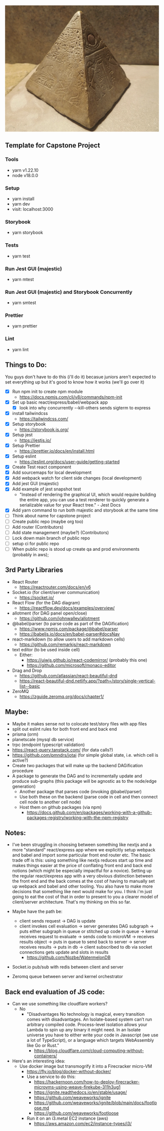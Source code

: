 <p align="center">
    <img src="./docs/img/capstone.png" alt="capstone">
</p>

## Template for Capstone Project

### Tools

- yarn v1.22.10
- node v18.0.0

### Setup

- yarn install
- yarn dev
- visit: localhost:3000

### Storybook

- yarn storybook

### Tests

- yarn test

### Run Jest GUI (majestic)

- yarn mtest

### Run Jest GUI (majestic) and Storybook Concurrently

- yarn smtest

### Prettier

- yarn prettier

### Lint

- yarn lint

## Things to Do:

You guys don't have to do this (i'll do it) becasue juniors aren't expected to set everything up but it's good to know how it works (we'll go over it)

- [x] Run npm init to create npm module
  - https://docs.npmjs.com/cli/v8/commands/npm-init
- [x] Set up basic react/express/babel/webpack app
  - [x] look into why concurrently --kill-others sends sigterm to express
- [x] install tailwindcss
  - https://tailwindcss.com/
- [x] Setup storybook
  - https://storybook.js.org/
- [x] Setup jest
  - https://jestjs.io/
- [x] Setup Prettier
  - https://prettier.io/docs/en/install.html
- [x] Setup eslint
  - https://eslint.org/docs/user-guide/getting-started
- [x] Create Test react component
- [x] Add sourcemaps for local development
- [x] Add webpack watch for client side changes (local development)
- [x] Add jest GUI (majestic)
- [x] Add example of jest snapshot test
  - "Instead of rendering the graphical UI, which would require building the entire app, you can use a test renderer to quickly generate a serializable value for your React tree." - Jest Docs
- [x] Add yarn command to run both majestic and storybook at the same time
- [ ] Think about name for capstone project
- [ ] Create public repo (maybe org too)
- [ ] Add router (Contributors)
- [ ] Add state management (maybe?) (Contributors)
- [ ] Lock down main branch of public repo
- [ ] setup ci for public repo
- [ ] When public repo is stood up create qa and prod environments (probably in aws);

## 3rd Party Libraries

- React Router
  - https://reactrouter.com/docs/en/v6
- Socket.io (for client/server communication)
  - https://socket.io/
- React Flow (for the DAG diagram)
  - https://reactflow.dev/docs/examples/overview/
- allotment (for DAG panel open/close)
  - https://github.com/johnwalley/allotment
- @babel/parser (to parse code as part of the DAGification)
  - https://www.npmjs.com/package/@babel/parser
  - https://babeljs.io/docs/en/babel-parser#docsNav
- react-markdown (to allow users to add markdown cells)
  - https://github.com/remarkjs/react-markdown
- text editor (to be used inside cell)
  - Either:
    - https://uiwjs.github.io/react-codemirror/ (probably this one)
    - https://github.com/microsoft/monaco-editor
- Drag and Drop
  - https://github.com/atlassian/react-beautiful-dnd
  - https://react-beautiful-dnd.netlify.app/?path=/story/single-vertical-list--basic
- ZeroMQ
  - https://zguide.zeromq.org/docs/chapter1/

## Maybe:

- Maybe it makes sense not to colocate test/story files with app files
- split out eslint rules for both front end and back end
- prisma (orm)
- planetscale (mysql db service)
- trpc (endpoint typescript validation)
- https://react-query.tanstack.com/ (for data calls?)
- https://github.com/pmndrs/jotai (for simple global state, i.e. which cell is active?)
- Create two packages that will make up the backend DAGification procedure
- A package to generate the DAG and to incrementally update and produce sub-graphs (this package will be agnostic as to the node/edge generation)
  - Another package that parses code (invoking @babel/parser)
  - Use both these on the backend (parse code in cell and then connect cell node to another cell node)
  - Host them on github packages (via npm)
    - https://docs.github.com/en/packages/working-with-a-github-packages-registry/working-with-the-npm-registry

## Notes:

- I've been struggling in choosing between something like nextjs and a more "standard" react/express app where we explicitly setup webpack and babel and import some particular front end router etc. The basic trade off is this: using something like nextjs reduces start up time and makes things easier at the price of conflating front end and back end notions (which might be especially impactful for a novice). Setting up the regular react/express app with a very obvious distinction between the front end and the back comes at the cost of having to manually set up webpack and babel and other tooling. You also have to make more decisions that something like next would make for you. I think i'm just going to eat the cost of that in order to present to you a clearer model of client/server architecture. That's my thinking on this so far.

- Maybe have the path be:

  - client sends request -> DAG is update
  - client invokes cell evaluation -> server generates DAG subgraph -> puts either subgraph in queue or stitched up code in queue -> kernal receives request to evaluate -> sends code to microVM -> receives results object -> puts in queue to send back to server -> server receives results -> puts in db -> client subscribed to db via socket connections gets update and slots in results
    - https://github.com/Nozbe/WatermelonDB

- Socket.io pub/sub with redis between client and server
- Zeromq queue between server and kernel orchestrator

## Back end evaluation of JS code:

- Can we use something like cloudflare workers?
  - No
    - "Disadvantages
      No technology is magical, every transition comes with disadvantages. An Isolate-based system can’t run arbitrary compiled code. Process-level isolation allows your Lambda to spin up any binary it might need. In an Isolate universe you have to either write your code in Javascript (we use a lot of TypeScript), or a language which targets WebAssembly like Go or Rust."
      - https://blog.cloudflare.com/cloud-computing-without-containers/
- Here's an interesting idea:
  - Use docker image but transmogrify it into a Firecracker micro-VM
    - https://fly.io/blog/docker-without-docker/
    - Use a service to do this:
      - https://hackernoon.com/how-to-deploy-firecracker-microvms-using-weave-firekube-311h3ug1
      - https://ignite.readthedocs.io/en/stable/usage/
      - https://github.com/weaveworks/ignite
      - https://github.com/weaveworks/ignite/blob/main/docs/footloose.md
      - https://github.com/weaveworks/footloose
    - Run it on an i3.metal EC2 instance (aws)
      - https://aws.amazon.com/ec2/instance-types/i3/
